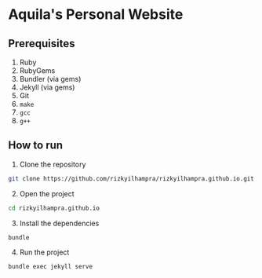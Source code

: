 # Aquila's Personal Website
## Prerequisites
1. Ruby
2. RubyGems
3. Bundler (via gems)
4. Jekyll (via gems)
5. Git
6. `make`
7. `gcc`
8. `g++`

## How to run
1. Clone the repository
  ```bash
  git clone https://github.com/rizkyilhampra/rizkyilhampra.github.io.git
  ```
2. Open the project
  ```bash
  cd rizkyilhampra.github.io
  ```
3. Install the dependencies
  ```bash
  bundle
  ```
4. Run the project
  ```bash
  bundle exec jekyll serve
  ```
